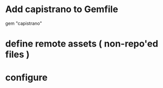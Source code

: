 # Add capistrano to Gemfile
gem "capistrano"

# define remote assets ( non-repo'ed files )

# configure 
